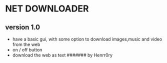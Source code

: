 # NET DOWNLOADER
## version 1.0
- have a basic gui, with some option to download images,music and video from
 the web
- on / off button
- download the web as text
####### by Henrr0ry
